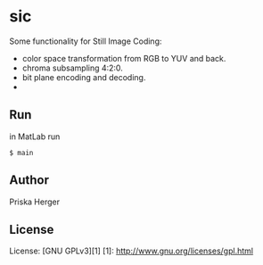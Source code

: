 sic
===

Some functionality for Still Image Coding:

* color space transformation from RGB to YUV and back.
* chroma subsampling 4:2:0.
* bit plane encoding and decoding.
* 


Run
-------

in MatLab run

    $ main


Author
-------
Priska Herger

License
-------
License: [GNU GPLv3][1]
[1]: http://www.gnu.org/licenses/gpl.html
